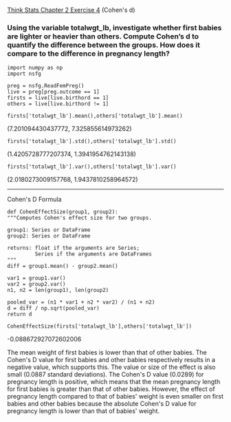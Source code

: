 [Think Stats Chapter 2 Exercise 4](http://greenteapress.com/thinkstats2/html/thinkstats2003.html#toc24) (Cohen's d)

### Using the variable totalwgt_lb, investigate whether first babies are lighter or heavier than others. Compute Cohen’s d to quantify the difference between the groups. How does it compare to the difference in pregnancy length?

    import numpy as np
    import nsfg

    preg = nsfg.ReadFemPreg()
    live = preg[preg.outcome == 1]
    firsts = live[live.birthord == 1]
    others = live[live.birthord != 1]
    
    firsts['totalwgt_lb'].mean(),others['totalwgt_lb'].mean()
(7.201094430437772, 7.325855614973262)

    firsts['totalwgt_lb'].std(),others['totalwgt_lb'].std()
(1.4205728777207374, 1.3941954762143138)

    firsts['totalwgt_lb'].var(),others['totalwgt_lb'].var()
(2.0180273009157768, 1.9437810258964572)

---

Cohen's D Formula

    def CohenEffectSize(group1, group2):
    """Computes Cohen's effect size for two groups.

    group1: Series or DataFrame
    group2: Series or DataFrame

    returns: float if the arguments are Series;
             Series if the arguments are DataFrames
    """
    diff = group1.mean() - group2.mean()

    var1 = group1.var()
    var2 = group2.var()
    n1, n2 = len(group1), len(group2)

    pooled_var = (n1 * var1 + n2 * var2) / (n1 + n2)
    d = diff / np.sqrt(pooled_var)
    return d

    CohenEffectSize(firsts['totalwgt_lb'],others['totalwgt_lb'])
-0.088672927072602006

The mean weight of first babies is lower than that of other babies. The Cohen's D value for first babies and other babies respectively results in a negative value, which supports this. The value or size of the effect is also small (0.0887 standard deviations). The Cohen's D value (0.0289) for pregnancy length is positive, which means that the mean pregnancy length for first babies is greater than that of other babies. However, the effect of pregnancy length compared to that of babies' weight is even smaller on first babies and other babies because the absolute Cohen's D value for pregnancy length is lower than that of babies' weight.

